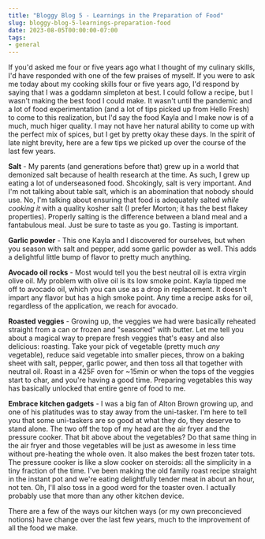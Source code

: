 ```yaml
---
title: "Bloggy Blog 5 - Learnings in the Preparation of Food"
slug: bloggy-blog-5-learnings-preparation-food
date: 2023-08-05T00:00:00-07:00
tags:
- general
---
```

If you'd asked me four or five years ago what I thought of my culinary skills, I'd have responded with one of the few praises of myself. If you were to ask me today about my cooking skills four or five years ago, I'd respond by saying that I was a goddamn simpleton at best. I could follow a recipe, but I wasn't making the best food I could make. It wasn't until the pandemic and a lot of food experimentation (and a lot of tips picked up from Hello Fresh) to come to this realization, but I'd say the food Kayla and I make now is of a much, much higer quality. I may not have her natural ability to come up with the perfect mix of spices, but I get by pretty okay these days. In the spirit of late night brevity, here are a few tips we picked up over the course of the last few years.

**Salt** - My parents (and generations before that) grew up in a world that demonized salt because of health research at the time. As such, I grew up eating a lot of underseasoned food. Shcokingly, salt is very important. And I'm not talking about table salt, which is an abomination that nobody should use. No, I'm talking about ensuring that food is adequately salted _while cooking it_ with a quality kosher salt (I prefer Morton; it has the best flakey properties). Properly salting is the difference between a bland meal and a fantabulous meal. Just be sure to taste as you go. Tasting is important.

**Garlic powder** - This one Kayla and I discovered for ourselves, but when you season with salt and pepper, add some garlic powder as well. This adds a delightful little bump of flavor to pretty much anything.

**Avocado oil rocks** - Most would tell you the best neutral oil is extra virgin olive oil. My problem with olive oil is its low smoke point. Kayla tipped me off to avocado oil, which you can use as a drop in replacement. It doesn't impart any flavor but has a high smoke point. Any time a recipe asks for oil, regardless of the application, we reach for avocado.

**Roasted veggies** - Growing up, the veggies we had were basically reheated straight from a can or frozen and "seasoned" with butter. Let me tell you about a magical way to prepare fresh veggies that's easy and also delicious: roasting. Take your pick of vegetable (pretty much _any_ vegetable), reduce said vegetable into smaller pieces, throw on a baking sheet with salt, pepper, garlic power, and then toss all that together with neutral oil. Roast in a 425F oven for ~15min or when the tops of the veggies start to char, and you're having a good time. Preparing vegetables this way has basically unlocked that entire genre of food to me.

**Embrace kitchen gadgets** - I was a big fan of Alton Brown growing up, and one of his platitudes was to stay away from the uni-tasker. I'm here to tell you that some uni-taskers are so good at what they do, they deserve to stand alone. The two off the top of my head are the air fryer and the pressure cooker. That bit above about the vegetables? Do that same thing in the air fryer and those vegetables will be just as awesome in less time without pre-heating the whole oven. It also makes the best frozen tater tots. The pressure cooker is like a slow cooker on steroids: all the simplicity in a tiny fraction of the time. I've been making the old family roast recipe straight in the instant pot and we're eating delightfully tender meat in about an hour, not ten. Oh, I'll also toss in a good word for the toaster oven. I actually probably use that more than any other kitchen device.

There are a few of the ways our kitchen ways (or my own preconcieved notions) have change over the last few years, much to the improvement of all the food we make.
